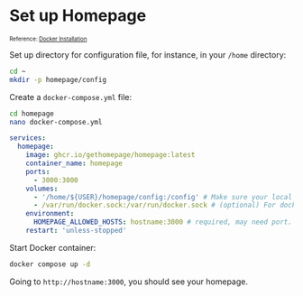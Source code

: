 # Set up Homepage

<sub><sup>Reference: [Docker Installation](https://gethomepage.dev/installation/docker/)</sub></sup>

Set up directory for configuration file, for instance, in your `/home` directory:

```bash
cd ~
mkdir -p homepage/config
```

Create a `docker-compose.yml` file:

```bash
cd homepage
nano docker-compose.yml
```

```yaml
services:
  homepage:
    image: ghcr.io/gethomepage/homepage:latest
    container_name: homepage
    ports:
      - 3000:3000
    volumes:
      - '/home/${USER}/homepage/config:/config' # Make sure your local config directory exists
      - /var/run/docker.sock:/var/run/docker.sock # (optional) For docker integrations
    environment:
      HOMEPAGE_ALLOWED_HOSTS: hostname:3000 # required, may need port. See gethomepage.dev/installation/#homepage_allowed_hosts
    restart: 'unless-stopped'
```

Start Docker container:

```bash
docker compose up -d
```

Going to `http://hostname:3000`, you should see your homepage.
